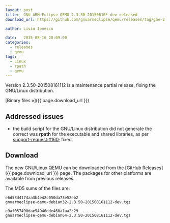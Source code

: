 ```yaml
---
layout: post
title:  GNU ARM Eclipse QEMU 2.3.50-20150816*-dev released
download_url: https://github.com/gnuarmeclipse/qemu/releases/tag/gae-2.3.50-20150816

author: Liviu Ionescu

date:   2015-08-16 20:09:00
categories:
  - releases
  - qemu
tags:
  - Linux
  - rpath
  - qemu
---
```


Version 2.3.50-201508161112 is a maintenance partial release, fixing the GNU/Linux distribution.

[Binary files »]({{ page.download_url }})

## Addressed issues

* the build script for the GNU/Linux distribution did not generate the correct was **rpath** for the executable and shared libraries, as per [support-request:#160](https://sourceforge.net/p/gnuarmeclipse/support-requests/160/); fixed.

## Download

The new GNU/Linux QEMU can be downloaded from the [GitHub Releases]({{ page.download_url }}) page. The packages for other platforms are available from previous releases.

The MD5 sums of the files are:

	e6d58d4174aa3b4e42c050da73e52eb2  
	gnuarmeclipse-qemu-debian32-2.3.50-201508161112-dev.tgz
	
	e9af057490dae54946dde460a1aa2c29  
	gnuarmeclipse-qemu-debian64-2.3.50-201508161112-dev.tgz

